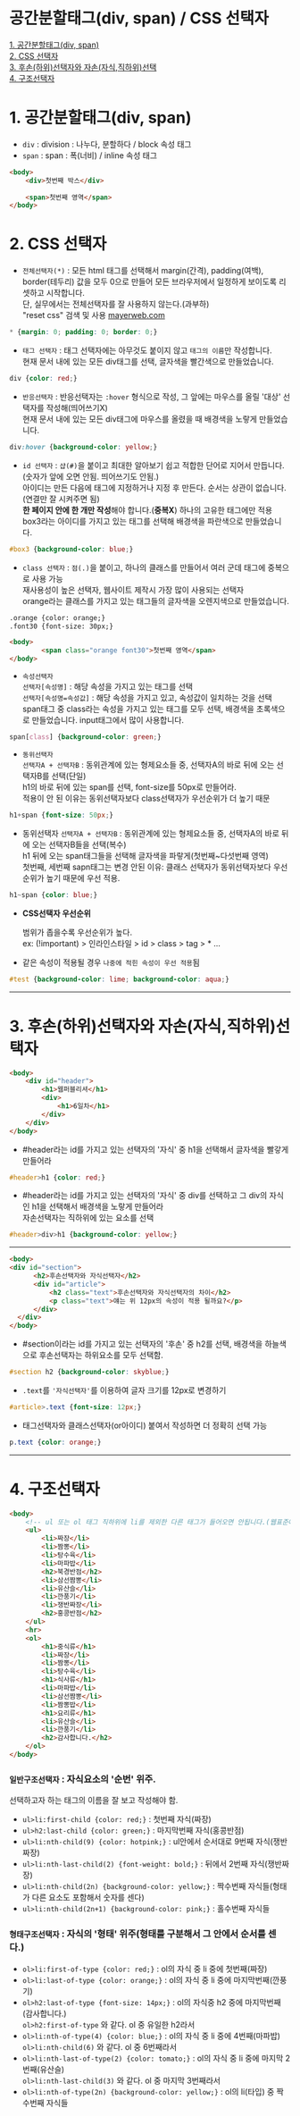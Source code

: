 # 공간분할태그(div, span) / CSS 선택자
[1. 공간분할태그(div, span)](#1-공간분할태그div-span)  
[2. CSS 선택자](#2-css-선택자)  
[3. 후손(하위)선택자와 자손(자식,직하위)선택](#3-후손하위선택자와-자손자식직하위선택자)  
[4. 구조선택자](#4-구조선택자)  

# 1. 공간분할태그(div, span)
- `div` : division : 나누다, 분할하다 / block 속성 태그
- `span` : span : 폭(너비) / inline 속성 태그

```html
<body>
    <div>첫번째 박스</div>
    
    <span>첫번째 영역</span>
</body>
```
# 2. CSS 선택자
- `전체선택자(*)` : 모든 html 태그를 선택해서 margin(간격), padding(여백), border(테두리) 값을 모두 0으로 만들어 모든 브라우저에서 일정하게 보이도록 리셋하고 시작합니다.  
단, 실무에서는 전체선택자를 잘 사용하지 않는다.(과부하)  
"reset css" 검색 및 사용 [mayerweb.com](http://mayerweb.com)

```css
* {margin: 0; padding: 0; border: 0;}
```

- `태그 선택자` : 태그 선택자에는 아무것도 붙이지 않고 `태그의 이름`만 작성합니다.  
현재 문서 내에 있는 모든 div태그를 선택, 글자색을 빨간색으로 만들었습니다.

```css
div {color: red;}
```

- `반응선택자` : 반응선택자는 `:hover` 형식으로 작성, 그 앞에는 마우스를 올릴 '대상' 선택자를 작성해(띄어쓰기X)  
현재 문서 내에 있는 모든 div태그에 마우스를 올렸을 때 배경색을 노랗게 만들었습니다.

```css
div:hover {background-color: yellow;}
```

- `id 선택자` : `샵(#)`을 붙이고 최대한 알아보기 쉽고 적합한 단어로 지어서 만듭니다. (숫자가 앞에 오면 안됨. 띄어쓰기도 안됨.)  
아이디는 만든 다음에 태그에 지정하거나 지정 후 만든다. 순서는 상관이 없습니다.(연결만 잘 시켜주면 됨)  
**한 페이지 안에 한 개만 작성**해야 합니다.(**중복X**) 하나의 고유한 태그에만 적용  
box3라는 아이디를 가지고 있는 태그를 선택해 배경색을 파란색으로 만들었습니다.

```css
#box3 {background-color: blue;}
```

- `class 선택자` : `점(.)`을 붙이고, 하나의 클래스를 만들어서 여러 군데 태그에 중복으로 사용 가능  
재사용성이 높은 선택자, 웹사이트 제작시 가장 많이 사용되는 선택자  
orange라는 클래스를 가지고 있는 태그들의 글자색을 오렌지색으로 만들었습니다.

```html
.orange {color: orange;}
.font30 {font-size: 30px;}

<body>
		<span class="orange font30">첫번째 영역</span>
</body>
```

- `속성선택자`  
`선택자[속성명]` : 해당 속성을 가지고 있는 태그를 선택  
`선택자[속성명=속성값]` : 해당 속성을 가지고 있고, 속성값이 일치하는 것을 선택  
span태그 중 class라는 속성을 가지고 있는 태그를 모두 선택, 배경색을 초록색으로 만들었습니다. input태그에서 많이 사용합니다.

```css
span[class] {background-color: green;}
```

- `동위선택자`  
`선택자A + 선택자B` : 동위관계에 있는 형제요소들 중, 선택자A의 바로 뒤에 오는 선택자B를 선택(단일)  
h1의 바로 뒤에 있는 span를 선택, font-size를 50px로  만들어라.  
적용이 안 된 이유는 동위선택자보다 class선택자가 우선순위가 더 높기 때문

```css
h1+span {font-size: 50px;}
```

- 동위선택자
`선택자A + 선택자B` : 동위관계에 있는 형제요소들 중, 선택자A의 바로 뒤에 오는 선택자B들을 선택(복수)  
h1 뒤에 오는 span태그들을 선택해 글자색을 파랗게(첫번째~다섯번째 영역)  
첫번째, 세번째 sapn태그는 변경 안된 이유: 클래스 선택자가 동위선택자보다 우선순위가 높기 때문에 우선 적용.

```css
h1~span {color: blue;}
```

- **CSS선택자 우선순위**
    
    범위가 좁을수록 우선순위가 높다.  
    ex: (!important) > 인라인스타일 > id > class > tag > * ...  
    
- 같은 속성이 적용될 경우 `나중에 적힌 속성이 우선 적용`됨

```css
#test {background-color: lime; background-color: aqua;}
```

---

# 3. 후손(하위)선택자와 자손(자식,직하위)선택자

```html
<body>
	<div id="header">
	    <h1>웹퍼블리셔</h1>
	    <div>
	        <h1>6일차</h1>
	    </div>
	</div>
</body>
```

- #header라는 id를 가지고 있는 선택자의 '자식' 중 h1을 선택해서 글자색을 빨갛게 만들어라

```css
#header>h1 {color: red;}
```

- #header라는 id를 가지고 있는 선택자의 '자식' 중 div를 선택하고 그 div의 자식인 h1을 선택해서 배경색을 노랗게 만들어라  
자손선택자는 직하위에 있는 요소를 선택

```css
#header>div>h1 {background-color: yellow;}
```

---

```html
<body>
<div id="section">
      <h2>후손선택자와 자식선택자</h2>
      <div id="article">
          <h2 class="text">후손선택자와 자식선택자의 차이</h2>
          <p class="text">얘는 위 12px의 속성이 적용 될까요?</p>
      </div>
  </div>
</body>
```

- #section이라는 id를 가지고 있는 선택자의 '후손' 중 h2를 선택, 배경색을 하늘색으로 후손선택자는 하위요소를 모두 선택함.

```css
#section h2 {background-color: skyblue;}
```

- `.text`를 `'자식선택자'`를 이용하여 글자 크기를 12px로 변경하기

```css
#article>.text {font-size: 12px;}
```

- 태그선택자와 클래스선택자(or아이디) 붙여서 작성하면 더 정확히 선택 가능

```css
p.text {color: orange;}
```

---

# 4. 구조선택자

```html
<body>
    <!-- ul 또는 ol 태그 직하위에 li를 제외한 다른 태그가 들어오면 안됩니다.(웹표준에 어긋남) 예제를 위해 작성한 것이니 참고. -->
    <ul>
        <li>짜장</li>
        <li>짬뽕</li>
        <li>탕수육</li>
        <li>마파밥</li>
        <h2>북경반점</h2>
        <li>삼선짬뽕</li>
        <li>유산슬</li>
        <li>깐풍기</li>
        <li>쟁반짜장</li>
        <h2>홍콩반점</h2>
    </ul>
    <hr>
    <ol>
        <h1>중식류</h1>
        <li>짜장</li>
        <li>짬뽕</li>
        <li>탕수육</li>
        <h1>식사류</h1>
        <li>마파밥</li>
        <li>삼선짬뽕</li>
        <li>짬뽕밥</li>
        <h1>요리류</h1>
        <li>유산슬</li>
        <li>깐풍기</li>
        <h2>감사합니다.</h2>
    </ol>
</body>
```

### `일반구조선택자` : 자식요소의 '순번' 위주.

선택하고자 하는 태그의 이름을 잘 보고 작성해야 함.  

- `ul>li:first-child {color: red;}` : 첫번째 자식(짜장)
- `ul>h2:last-child {color: green;}` : 마지막번째 자식(홍콩반점)
- `ul>li:nth-child(9) {color: hotpink;}` : ul안에서 순서대로 9번째 자식(쟁반짜장)
- `ul>li:nth-last-child(2) {font-weight: bold;}` : 뒤에서 2번째 자식(쟁반짜장)
- `ul>li:nth-child(2n) {background-color: yellow;}` : 짝수번째 자식들(형태가 다른 요소도 포함해서 숫자를 센다)
- `ul>li:nth-child(2n+1) {background-color: pink;}` : 홀수번째 자식들

### `형태구조선택자` : 자식의 '형태' 위주(형태를 구분해서 그 안에서 순서를 센다.)

- `ol>li:first-of-type {color: red;}` : ol의 자식 중 li 중에 첫번째(짜장)
- `ol>li:last-of-type {color: orange;}` : ol의 자식 중 li 중에 마지막번째(깐풍기)
- `ol>h2:last-of-type {font-size: 14px;}` : ol의 자식중 h2 중에 마지막번째(감사합니다.)  
`ol>h2:first-of-type` 와 같다. ol 중 유일한 h2라서
- `ol>li:nth-of-type(4) {color: blue;}` : ol의 자식 중 li 중에 4번째(마파밥)  
`ol>li:nth-child(6)` 와 같다. ol 중 6번째라서
- `ol>li:nth-last-of-type(2) {color: tomato;}` : ol의 자식 중 li 중에 마지막 2번째(유산슬)  
`ol>li:nth-last-child(3)` 와 같다. ol 중 마지막 3번째라서
- `ol>li:nth-of-type(2n) {background-color: yellow;}` : ol의 li(타입) 중 짝수번째 자식들